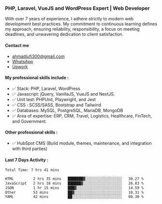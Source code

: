 ### PHP, Laravel, VueJS and WordPress Expert | Web Developer

With over 7 years of experience, I adhere strictly to modern web development best practices. My commitment to continuous learning defines my approach, ensuring reliability, responsibility, a focus on meeting deadlines, and unwavering dedication to client satisfaction.

#### Contact me 
- [ahmadlufi300@gmail.com](mailto:ahmadlufi300@gmail.com)
- [WhatsApp](https://wa.me/+6285732121703)
- [Upwork](https://www.upwork.com/freelancers/ahmadlufiau)

#### My professional skills include :
- ✅ Stack: PHP, Laravel, WordPress
- ✅ Javascript: jQuery, VanillaJS, VueJS and NextJS.
- ✅ Unit test: PHPUnit, Playwright, and Jest
- ✅ CSS : SCSS/SASS, Bootstrap and Tailwind
- ✅ Databases: MySQL, PostgreSQL, MariaDB, MongoDB
- ✅ Area of expertise: ERP, CRM, Travel, Logistics, Healthcare, FinTech, and Government.

#### Other professional skills :

- ✅ HubSpot CMS (Build module, themes, maintenance, and integration with third parties)

#### Last 7 Days Activity :
<!--START_SECTION:waka-->

```txt
Total Time: 7 hrs 41 mins

HTML         2 hrs 35 mins   ███████▓░░░░░░░░░░░░░░░░░   30.27 %
JavaScript   2 hrs 18 mins   ██████▓░░░░░░░░░░░░░░░░░░   26.83 %
JSON         1 hr 15 mins    ███▓░░░░░░░░░░░░░░░░░░░░░   14.59 %
Other        53 mins         ██▓░░░░░░░░░░░░░░░░░░░░░░   10.31 %
YAML         42 mins         ██░░░░░░░░░░░░░░░░░░░░░░░   08.30 %
```

<!--END_SECTION:waka-->

<!--
**ahmadlufiau/ahmadlufiau** is a ✨ _special_ ✨ repository because its `README.md` (this file) appears on your GitHub profile.

Here are some ideas to get you started:

- 🔭 I’m currently working on ...
- 🌱 I’m currently learning ...
- 👯 I’m looking to collaborate on ...
- 🤔 I’m looking for help with ...
- 💬 Ask me about ...
- 📫 How to reach me: ...
- 😄 Pronouns: ...
- ⚡ Fun fact: ...
-->
